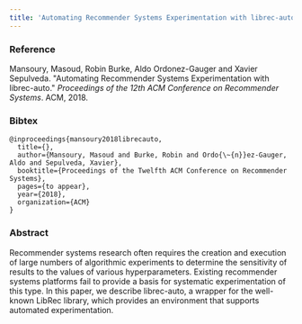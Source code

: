 ```yaml
---
title: 'Automating Recommender Systems Experimentation with librec-auto'
---
```


### Reference
Mansoury, Masoud, Robin Burke, Aldo Ordonez-Gauger and Xavier Sepulveda. "Automating Recommender Systems Experimentation with librec-auto." *Proceedings of the 12th ACM Conference on Recommender Systems*. ACM, 2018.

### Bibtex
```
@inproceedings{mansoury2018librecauto,
  title={},
  author={Mansoury, Masoud and Burke, Robin and Ordo{\~{n}}ez-Gauger, Aldo and Sepulveda, Xavier},
  booktitle={Proceedings of the Twelfth ACM Conference on Recommender Systems},
  pages={to appear},
  year={2018},
  organization={ACM}
}
```

### Abstract

Recommender systems research often requires the creation and execution of large numbers of algorithmic experiments to determine the sensitivity of results to the values of various hyperparameters. Existing recommender systems platforms fail to provide a basis for systematic experimentation of this type. In this paper, we describe librec-auto, a wrapper for the well-known LibRec library, which provides an environment that supports automated experimentation.
